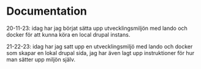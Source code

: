# Documentation
20-11-23: idag har jag börjat sätta upp utvecklingsmiljön med lando och docker för att kunna köra en local drupal instans.

21-22-23: idag har jag satt upp en utvecklingsmiljö med lando och docker som skapar en lokal drupal sida, jag har även lagt upp instruktioner för hur man sätter upp miljön själv.
